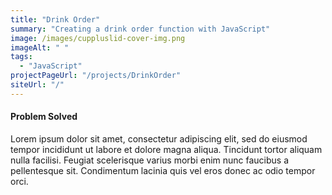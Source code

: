 ```yaml
---
title: "Drink Order"
summary: "Creating a drink order function with JavaScript"
image: /images/cuppluslid-cover-img.png
imageAlt: " "
tags:
  - "JavaScript"
projectPageUrl: "/projects/DrinkOrder"
siteUrl: "/"
---
```



#### Problem Solved

Lorem ipsum dolor sit amet, consectetur adipiscing elit, sed do eiusmod tempor incididunt ut labore et dolore magna aliqua. Tincidunt tortor aliquam nulla facilisi. Feugiat scelerisque varius morbi enim nunc faucibus a pellentesque sit. Condimentum lacinia quis vel eros donec ac odio tempor orci.

